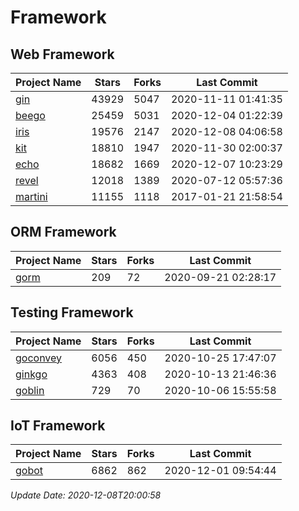 # Framework

## Web Framework
| Project Name | Stars | Forks | Last Commit |
| ------------ | ----- | ----- | ----------- |
| [gin](https://github.com/gin-gonic/gin) | 43929 | 5047 | 2020-11-11 01:41:35 |
| [beego](https://github.com/astaxie/beego) | 25459 | 5031 | 2020-12-04 01:22:39 |
| [iris](https://github.com/kataras/iris) | 19576 | 2147 | 2020-12-08 04:06:58 |
| [kit](https://github.com/go-kit/kit) | 18810 | 1947 | 2020-11-30 02:00:37 |
| [echo](https://github.com/labstack/echo) | 18682 | 1669 | 2020-12-07 10:23:29 |
| [revel](https://github.com/revel/revel) | 12018 | 1389 | 2020-07-12 05:57:36 |
| [martini](https://github.com/go-martini/martini) | 11155 | 1118 | 2017-01-21 21:58:54 |

## ORM Framework
| Project Name | Stars | Forks | Last Commit |
| ------------ | ----- | ----- | ----------- |
| [gorm](https://github.com/jinzhu/gorm) | 209 | 72 | 2020-09-21 02:28:17 |

## Testing Framework
| Project Name | Stars | Forks | Last Commit |
| ------------ | ----- | ----- | ----------- |
| [goconvey](https://github.com/smartystreets/goconvey) | 6056 | 450 | 2020-10-25 17:47:07 |
| [ginkgo](https://github.com/onsi/ginkgo) | 4363 | 408 | 2020-10-13 21:46:36 |
| [goblin](https://github.com/franela/goblin) | 729 | 70 | 2020-10-06 15:55:58 |

## IoT Framework
| Project Name | Stars | Forks | Last Commit |
| ------------ | ----- | ----- | ----------- |
| [gobot](https://github.com/hybridgroup/gobot) | 6862 | 862 | 2020-12-01 09:54:44 |

*Update Date: 2020-12-08T20:00:58*